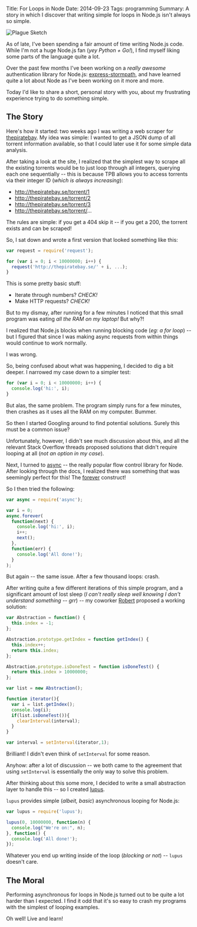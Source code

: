 Title: For Loops in Node
Date: 2014-09-23
Tags: programming
Summary:
    A story in which I discover that writing simple for loops in Node.js isn't
    always so simple.


![Plague Sketch][]


As of late, I've been spending a fair amount of time writing Node.js code.
While I'm not a huge Node.js fan (*yey Python + Go!*), I find myself liking some
parts of the language quite a lot.

Over the past few months I've been working on a *really awesome* authentication
library for Node.js: [express-stormpath][], and have learned quite a lot about
Node as I've been working on it more and more.

Today I'd like to share a short, personal story with you, about my frustrating
experience trying to do something simple.


## The Story

Here's how it started: two weeks ago I was writing a web scraper for
[thepiratebay][].  My idea was simple: I wanted to get a JSON dump of all
torrent information available, so that I could later use it for some simple
data analysis.

After taking a look at the site, I realized that the simplest way to scrape all
the existing torrents would be to just loop through all integers, querying each
one sequentially -- this is because TPB allows you to access torrents via their
integer ID (*which is always increasing*):

- http://thepiratebay.se/torrent/1
- http://thepiratebay.se/torrent/2
- http://thepiratebay.se/torrent/3
- http://thepiratebay.se/torrent/...

The rules are simple: if you get a 404 skip it -- if you get a 200, the torrent
exists and can be scraped!

So, I sat down and wrote a first version that looked something like this:

```javascript
var request = require('request');

for (var i = 0; i < 10000000; i++) {
  request('http://thepiratebay.se/' + i, ...);
}
```

This is some pretty basic stuff:

- Iterate through numbers?  *CHECK!*
- Make HTTP requests?  *CHECK!*

But to my dismay, after running for a few minutes I noticed that this small
program was eating *all the RAM on my laptop!*  But why?!

I realized that Node.js blocks when running blocking code (*eg: a for loop*) --
but I figured that since I was making async requests from within things would
continue to work normally.

I was wrong.

So, being confused about what was happening, I decided to dig a bit deeper.  I
narrowed my case down to a simpler test:

```javascript
for (var i = 0; i < 10000000; i++) {
  console.log('hi:', i);
}
```

But alas, the same problem.  The program simply runs for a few minutes, then
crashes as it uses all the RAM on my computer.  Bummer.

So then I started Googling around to find potential solutions.  Surely this must
be a common issue?

Unfortunately, however, I didn't see much discussion about this, and all the
relevant Stack Overflow threads proposed solutions that didn't require looping
at all (*not an option in my case*).

Next, I turned to [async][] -- the really popular flow control library for Node.
After looking through the docs, I realized there was something that was
seemingly perfect for this!  The [forever][] construct! 

So I then tried the following:

```javascript
var async = require('async');

var i = 0;
async.forever(
  function(next) {
    console.log('hi:', i);
    i++;
    next();
  },
  function(err) {
    console.log('All done!');
  }
);
```

But again -- the same issue.  After a few thousand loops: crash.

After writing quite a few different iterations of this simple program, and a
significant amount of lost sleep (*I can't really sleep well knowing I don't
understand something -- grr*) -- my coworker [Robert][] proposed a working
solution:

```javascript
var Abstraction = function() {
  this.index = -1;
};

Abstraction.prototype.getIndex = function getIndex() {
  this.index++;
  return this.index;
};

Abstraction.prototype.isDoneTest = function isDoneTest() {
  return this.index > 10000000;
};

var list = new Abstraction();

function iterator(){
  var i = list.getIndex();
  console.log(i);
  if(list.isDoneTest()){
    clearInterval(interval);
  }
}

var interval = setInterval(iterator,1);
```

Brilliant!  I didn't even think of `setInterval` for some reason.

Anyhow: after a lot of discussion -- we both came to the agreement that using
`setInterval` is essentially the only way to solve this problem.

After thinking about this some more, I decided to write a small abstraction
layer to handle this -- so I created [lupus][].

`lupus` provides simple (*albeit, basic*) asynchronous looping for Node.js:

```javascript
var lupus = require('lupus');

lupus(0, 10000000, function(n) {
  console.log("We're on:", n);
}, function() {
  console.log('All done!');
});
```

Whatever you end up writing inside of the loop (*blocking or not*) -- `lupus`
doesn't care.


## The Moral

Performing asynchronous for loops in Node.js turned out to be quite a lot harder
than I expected.  I find it odd that it's so easy to crash my programs with the
simplest of looping examples.

Oh well!  Live and learn!


  [Plague Sketch]: {filename}/images/2014/plague-sketch.jpg "Plague Sketch"
  [express-stormpath]: https://docs.stormpath.com/nodejs/express/ "express-stormpath"
  [thepiratebay]: http://thepiratebay.se "The Pirate Bay"
  [async]: https://github.com/caolan/async "asyncjs"
  [forever]: https://github.com/caolan/async#forever "asyncjs forever"
  [Robert]: http://www.robertjd.com/ "Robert"
  [lupus]: https://www.npmjs.org/package/lupus "node-lupus"
